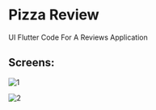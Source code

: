 # Pizza Review

UI Flutter Code For A Reviews Application

## Screens:

![1](https://user-images.githubusercontent.com/89322155/173826230-41ad17a7-b325-4063-b409-9231e0174546.png)

![2](https://user-images.githubusercontent.com/89322155/173825619-207425f8-9841-4c2b-83ff-0adaf1b37b08.png)
